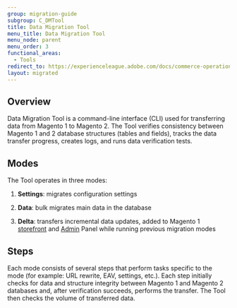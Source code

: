 ```yaml
---
group: migration-guide
subgroup: C_DMTool
title: Data Migration Tool
menu_title: Data Migration Tool
menu_node: parent
menu_order: 3
functional_areas:
  - Tools
redirect_to: https://experienceleague.adobe.com/docs/commerce-operations/tools/data-migration/how-migration-works.html
layout: migrated
---
```


## Overview

Data Migration Tool is a command-line interface (CLI) used for transferring data from Magento 1 to Magento 2. The Tool verifies consistency between Magento 1 and 2 database structures (tables and fields), tracks the data transfer progress, creates logs, and runs data verification tests.

## Modes

The Tool operates in three modes:

1. **Settings**: migrates configuration settings

1. **Data**: bulk migrates main data in the database

1. **Delta**: transfers incremental data updates, added to Magento 1 [storefront](https://glossary.magento.com/storefront) and [Admin](https://glossary.magento.com/admin) Panel while running previous migration modes

## Steps

Each mode consists of several steps that perform tasks specific to the mode (for example: URL rewrite, EAV, settings, etc.). Each step initially checks for data and structure integrity between Magento 1 and Magento 2 databases and, after verification succeeds, performs the transfer. The Tool then checks the volume of transferred data.
